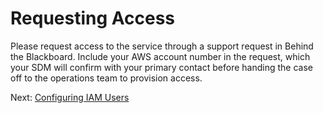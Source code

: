 # Requesting Access

Please request access to the service through a support request in Behind the
Blackboard.  Include your AWS account number in the request, which your SDM
will confirm with your primary contact before handing the case off to the
operations team to provision access.

Next: [Configuring IAM Users](03-configuring-iam-users.md)
